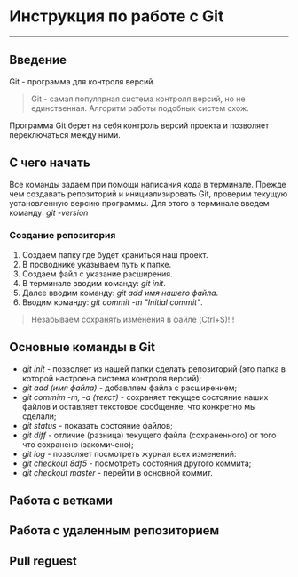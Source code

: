 # Инструкция по работе с Git
---
## Введение

Git - программа для контроля версий.
> Git - самая популярная система контроля версий, но не единственная. Алгоритм работы подобных систем схож.

Программа Git берет на себя контроль версий проекта и позволяет переключаться между ними.

## С чего начать

Все команды задаем при помощи написания кода в терминале.
Прежде чем создавать репозиторий и инициализировать Git, проверим текущую установленную версию программы. Для этого в терминале введем команду: *git -version*

### Создание репозитория

1. Создаем папку где будет храниться наш проект.
2. В проводнике указываем путь к папке.
3. Создаем файл с указание расширения.
4. В терминале вводим команду: *git init*.
5. Далее вводим команду: *git add имя нашего файла*.
6. Вводим команду: *git commit -m "Initial commit"*.
 >Незабываем сохранять изменения в файле (Ctrl+S)!!!
 
## Основные команды в Git

- *git init* - позволяет из нашей папки сделать репозиторий (это папка в которой настроена система контроля версий);
- *git add (имя файла)* - добавляем файла с расширением;
- *git commim -m, -а (текст)* - сохраняет текущее состояние наших файлов и оставляет текстовое сообщение, что конкретно мы сделали;
- *git status* - показать состояние файлов;
- *git diff* - отличие (разница) текущего файла (сохраненного) от того что сохранено (закомичено);
- *git log* - позволяет посмотреть журнал всех изменений:
- *git checkout 8df5* - посмотреть состояния другого коммита;
- *git checkout master* - перейти в основной коммит.

## Работа с ветками

## Работа с удаленным репозиторием

## Pull reguest
